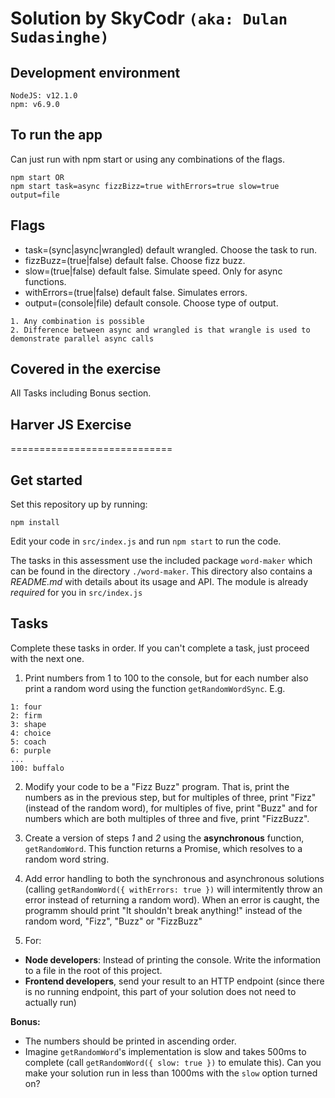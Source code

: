 # Solution by SkyCodr `(aka: Dulan Sudasinghe)`

## Development environment

```
NodeJS: v12.1.0
npm: v6.9.0
```

## To run the app

Can just run with npm start or using any combinations of the flags.

```Note:
npm start OR
npm start task=async fizzBizz=true withErrors=true slow=true output=file
```

## Flags

* task=(sync|async|wrangled) default wrangled. Choose the task to run.
* fizzBuzz=(true|false) default false. Choose fizz buzz.
* slow=(true|false) default false. Simulate speed. Only for async functions.
* withErrors=(true|false) default false. Simulates errors.
* output=(console|file) default console. Choose type of output.

```Note:
1. Any combination is possible
2. Difference between async and wrangled is that wrangle is used to demonstrate parallel async calls
```

## Covered in the exercise

All Tasks including Bonus section.

## Harver JS Exercise
============================

## Get started

Set this repository up by running:

```
npm install
```

Edit your code in `src/index.js` and run `npm start` to run the code.

The tasks in this assessment use the included package `word-maker` which can be found in the directory
`./word-maker`. This directory also contains a *README.md* with details about its usage and API. The module
is already *required* for you in `src/index.js`

## Tasks

Complete these tasks in order. If you can't complete a task, just proceed with the next one.

1. Print numbers from 1 to 100 to the console, but for each number also print a random word using the function `getRandomWordSync`. E.g.

```
1: four
2: firm
3: shape
4: choice
5: coach
6: purple
...
100: buffalo
```

2. Modify your code to be a "Fizz Buzz" program. That is, print the numbers as in the previous step, but
for multiples of three, print "Fizz" (instead of the random word), for multiples of five, print "Buzz" and
for numbers which are both multiples of three and five, print "FizzBuzz".

3. Create a version of steps *1* and *2* using the **asynchronous** function, `getRandomWord`. This function
returns a Promise, which resolves to a random word string.

4. Add error handling to both the synchronous and asynchronous solutions (calling `getRandomWord({ withErrors: true })` will intermitently throw an error instead of returning a random word). When an error is caught, the programm should print "It shouldn't break anything!" instead of the random word, "Fizz", "Buzz" or "FizzBuzz"

5. For:
 * **Node developers**: Instead of printing the console. Write the information to a file in the root of this project.
 * **Frontend developers**, send your result to an HTTP endpoint (since there is no running endpoint, this
part of your solution does not need to actually run)

**Bonus:**
* The numbers should be printed in ascending order.
* Imagine `getRandomWord`'s implementation is slow and takes 500ms to complete (call `getRandomWord({ slow: true })` to emulate this). Can you make your solution run in less than 1000ms with the `slow` option turned on?